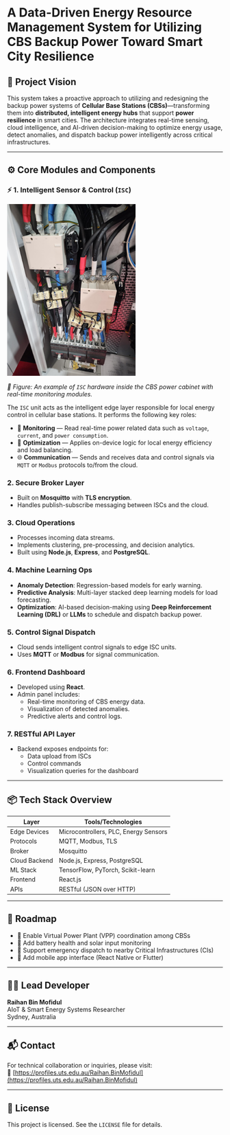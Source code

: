# A Data-Driven Energy Resource Management System for Utilizing CBS Backup Power Toward Smart City Resilience

## 🧭 Project Vision

This system takes a proactive approach to utilizing and redesigning the backup power systems of **Cellular Base Stations (CBSs)**—transforming them into **distributed, intelligent energy hubs** that support **power resilience** in smart cities. The architecture integrates real-time sensing, cloud intelligence, and AI-driven decision-making to optimize energy usage, detect anomalies, and dispatch backup power intelligently across critical infrastructures.

---

## ⚙️ Core Modules and Components

### ⚡ 1. Intelligent Sensor & Control (`ISC`)

<img src="Figures/ISC.jpeg" width="300" alt="ISC Hardware Setup">

*📸 Figure: An example of `ISC` hardware inside the CBS power cabinet with real-time monitoring modules.*

The `ISC` unit acts as the intelligent edge layer responsible for local energy control in cellular base stations. It performs the following key roles:

- 🧠 **Monitoring** — Read real-time power related data such as `voltage`, `current`, and `power consumption`.  
- 🔄 **Optimization** — Applies on-device logic for local energy efficiency and load balancing.  
- 🌐 **Communication** — Sends and receives data and control signals via `MQTT` or `Modbus` protocols to/from the cloud.


### 2. Secure Broker Layer
- Built on **Mosquitto** with **TLS encryption**.
- Handles publish-subscribe messaging between ISCs and the cloud.

### 3. Cloud Operations
- Processes incoming data streams.
- Implements clustering, pre-processing, and decision analytics.
- Built using **Node.js**, **Express**, and **PostgreSQL**.

### 4. Machine Learning Ops
- **Anomaly Detection**: Regression-based models for early warning.
- **Predictive Analysis**: Multi-layer stacked deep learning models for load forecasting.
- **Optimization**: AI-based decision-making using **Deep Reinforcement Learning (DRL)** or **LLMs** to schedule and dispatch backup power.

### 5. Control Signal Dispatch
- Cloud sends intelligent control signals to edge ISC units.
- Uses **MQTT** or **Modbus** for signal communication.

### 6. Frontend Dashboard
- Developed using **React**.
- Admin panel includes:
  - Real-time monitoring of CBS energy data.
  - Visualization of detected anomalies.
  - Predictive alerts and control logs.

### 7. RESTful API Layer
- Backend exposes endpoints for:
  - Data upload from ISCs
  - Control commands
  - Visualization queries for the dashboard

---

## 📦 Tech Stack Overview

| Layer         | Tools/Technologies                     |
|--------------|-----------------------------------------|
| Edge Devices | Microcontrollers, PLC, Energy Sensors   |
| Protocols    | MQTT, Modbus, TLS                       |
| Broker       | Mosquitto                            |
| Cloud Backend| Node.js, Express, PostgreSQL         |
| ML Stack     | TensorFlow, PyTorch, Scikit-learn    |
| Frontend     | React.js                             |
| APIs         | RESTful (JSON over HTTP)             |

---

## 🚀 Roadmap

- 🔲 Enable Virtual Power Plant (VPP) coordination among CBSs
- 🔲 Add battery health and solar input monitoring
- 🔲 Support emergency dispatch to nearby Critical Infrastructures (CIs)
- 🔲 Add mobile app interface (React Native or Flutter)

---

## 👨‍🔬 Lead Developer

**Raihan Bin Mofidul**  
AIoT & Smart Energy Systems Researcher  
Sydney, Australia

---

## 📬 Contact

For technical collaboration or inquiries, please visit:  
🔗 [https://profiles.uts.edu.au/Raihan.BinMofidul](https://profiles.uts.edu.au/Raihan.BinMofidul)


---

## 📄 License

This project is licensed. See the `LICENSE` file for details.

